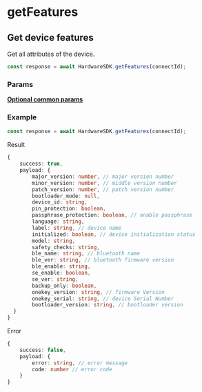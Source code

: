 # getFeatures

## Get device features

Get all attributes of the device.

```typescript
const response = await HardwareSDK.getFeatures(connectId);
```

### Params

[**Optional common params**](../../common-params.md)

### Example

```typescript
const response = await HardwareSDK.getFeatures(connectId);
```

Result

```typescript
{
    success: true,
    payload: {
        major_version: number, // major version number
        minor_version: number, // middle version number
        patch_version: number, // patch version number
        bootloader_mode: null,
        device_id: string,
        pin_protection: boolean,
        passphrase_protection: boolean, // enable passphrase
        language: string,
        label: string, // device name
        initialized: boolean, // device initialization status
        model: string,
        safety_checks: string,
        ble_name: string, // bluetooth name
        ble_ver: string, // bluetooth firmware version
        ble_enable: string,
        se_enable: boolean,
        se_ver: string,
        backup_only: boolean,
        onekey_version: string, // firmware Version
        onekey_serial: string, // device Serial Number
        bootloader_version: string, // bootloader version
  }
}
```

Error

```typescript
{
    success: false,
    payload: {
        error: string, // error message
        code: number // error code
    }
}
```

